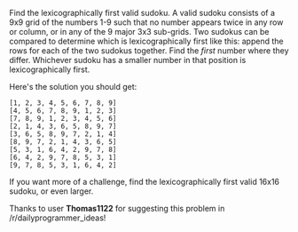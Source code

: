 Find the lexicographically first valid sudoku. A valid sudoku consists of a 9x9 grid of the numbers 1-9 such that no number appears twice in any row or column, or in any of the 9 major 3x3 sub-grids. Two sudokus can be compared to determine which is lexicographically first like this: append the rows for each of the two sudokus together. Find the _first_ number where they differ. Whichever sudoku has a smaller number in that position is lexicographically first.

Here's the solution you should get:

`[1, 2, 3, 4, 5, 6, 7, 8, 9]`  
`[4, 5, 6, 7, 8, 9, 1, 2, 3]`  
`[7, 8, 9, 1, 2, 3, 4, 5, 6]`  
`[2, 1, 4, 3, 6, 5, 8, 9, 7]`  
`[3, 6, 5, 8, 9, 7, 2, 1, 4]`  
`[8, 9, 7, 2, 1, 4, 3, 6, 5]`  
`[5, 3, 1, 6, 4, 2, 9, 7, 8]`  
`[6, 4, 2, 9, 7, 8, 5, 3, 1]`  
`[9, 7, 8, 5, 3, 1, 6, 4, 2]`  

If you want more of a challenge, find the lexicographically first valid 16x16 sudoku, or even larger.

Thanks to user __Thomas1122__ for suggesting this problem in /r/dailyprogrammer_ideas!
